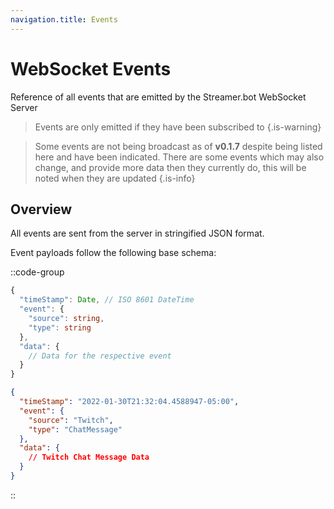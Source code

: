 ```yaml
---
navigation.title: Events
---
```


# WebSocket Events
Reference of all events that are emitted by the Streamer.bot WebSocket Server

> Events are only emitted if they have been subscribed to
{.is-warning}

> Some events are not being broadcast as of **v0.1.7** despite being listed here and have been indicated.  There are some events which may also change, and provide more data then they currently do, this will be noted when they are updated
{.is-info}

## Overview
All events are sent from the server in stringified JSON format.

Event payloads follow the following base schema:

::code-group
  ```ts [JSON Schema]
  {
    "timeStamp": Date, // ISO 8601 DateTime
    "event": {
      "source": string,
      "type": string
    },
    "data": {
      // Data for the respective event
    }
  }
  ```
  ```json [Example]
  {
    "timeStamp": "2022-01-30T21:32:04.4588947-05:00",
    "event": {
      "source": "Twitch",
      "type": "ChatMessage"
    },
    "data": {
      // Twitch Chat Message Data
    }
  }
  ```
::